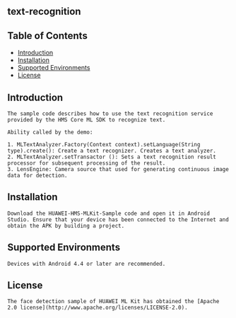 ## text-recognition


## Table of Contents

 * [Introduction](#introduction)
 * [Installation](#installation)
 * [Supported Environments](#supported-environments)
 * [License](#license)


## Introduction
    The sample code describes how to use the text recognition service provided by the HMS Core ML SDK to recognize text.
    
    Ability called by the demo:
    
    1. MLTextAnalyzer.Factory(Context context).setLanguage(String type).create(): Create a text recognizer. Creates a text analyzer.
    2. MLTextAnalyzer.setTransactor (): Sets a text recognition result processor for subsequent processing of the result.
    3. LensEngine: Camera source that used for generating continuous image data for detection.

## Installation
    Download the HUAWEI-HMS-MLKit-Sample code and open it in Android Studio. Ensure that your device has been connected to the Internet and obtain the APK by building a project.

## Supported Environments
    Devices with Android 4.4 or later are recommended.

##  License
    The face detection sample of HUAWEI ML Kit has obtained the [Apache 2.0 license](http://www.apache.org/licenses/LICENSE-2.0).

